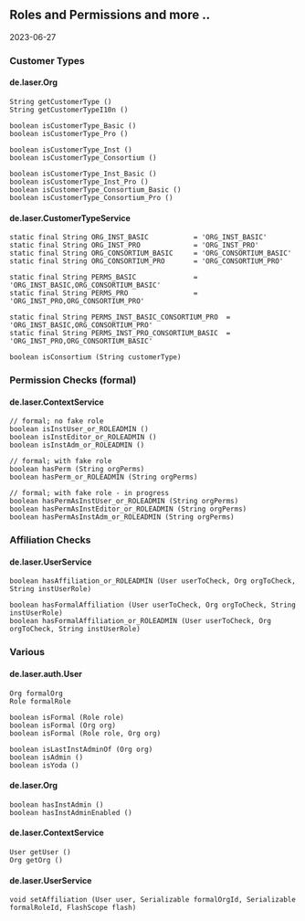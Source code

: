 
## Roles and Permissions and more ..

2023-06-27

### Customer Types

#### de.laser.Org

    String getCustomerType ()
    String getCustomerTypeI10n ()

    boolean isCustomerType_Basic ()
    boolean isCustomerType_Pro ()

    boolean isCustomerType_Inst ()
    boolean isCustomerType_Consortium ()

    boolean isCustomerType_Inst_Basic ()
    boolean isCustomerType_Inst_Pro ()
    boolean isCustomerType_Consortium_Basic ()
    boolean isCustomerType_Consortium_Pro ()

#### de.laser.CustomerTypeService

    static final String ORG_INST_BASIC           = 'ORG_INST_BASIC'
    static final String ORG_INST_PRO             = 'ORG_INST_PRO'
    static final String ORG_CONSORTIUM_BASIC     = 'ORG_CONSORTIUM_BASIC'
    static final String ORG_CONSORTIUM_PRO       = 'ORG_CONSORTIUM_PRO'

    static final String PERMS_BASIC              = 'ORG_INST_BASIC,ORG_CONSORTIUM_BASIC'
    static final String PERMS_PRO                = 'ORG_INST_PRO,ORG_CONSORTIUM_PRO'

    static final String PERMS_INST_BASIC_CONSORTIUM_PRO  = 'ORG_INST_BASIC,ORG_CONSORTIUM_PRO'
    static final String PERMS_INST_PRO_CONSORTIUM_BASIC  = 'ORG_INST_PRO,ORG_CONSORTIUM_BASIC'

    boolean isConsortium (String customerType)



### Permission Checks (formal)

#### de.laser.ContextService

    // formal; no fake role
    boolean isInstUser_or_ROLEADMIN ()
    boolean isInstEditor_or_ROLEADMIN ()
    boolean isInstAdm_or_ROLEADMIN ()

    // formal; with fake role
    boolean hasPerm (String orgPerms)
    boolean hasPerm_or_ROLEADMIN (String orgPerms)

    // formal; with fake role - in progress
    boolean hasPermAsInstUser_or_ROLEADMIN (String orgPerms)
    boolean hasPermAsInstEditor_or_ROLEADMIN (String orgPerms)
    boolean hasPermAsInstAdm_or_ROLEADMIN (String orgPerms)

### Affiliation Checks

#### de.laser.UserService

    boolean hasAffiliation_or_ROLEADMIN (User userToCheck, Org orgToCheck, String instUserRole)

    boolean hasFormalAffiliation (User userToCheck, Org orgToCheck, String instUserRole)
    boolean hasFormalAffiliation_or_ROLEADMIN (User userToCheck, Org orgToCheck, String instUserRole)



### Various

#### de.laser.auth.User

    Org formalOrg
    Role formalRole

    boolean isFormal (Role role)
    boolean isFormal (Org org)
    boolean isFormal (Role role, Org org)

    boolean isLastInstAdminOf (Org org)
    boolean isAdmin ()
    boolean isYoda ()

#### de.laser.Org

    boolean hasInstAdmin ()
    boolean hasInstAdminEnabled ()

#### de.laser.ContextService

    User getUser ()
    Org getOrg ()

#### de.laser.UserService

    void setAffiliation (User user, Serializable formalOrgId, Serializable formalRoleId, FlashScope flash)
